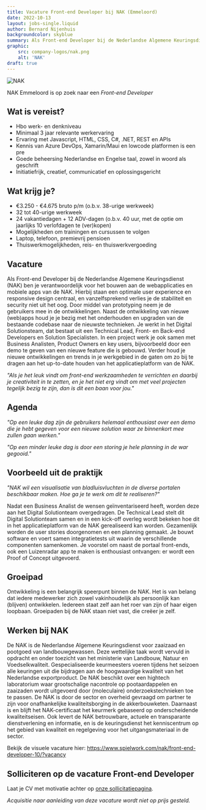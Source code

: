 ```yaml
---
title: Vacature Front-end Developer bij NAK (Emmeloord)
date: 2022-10-13
layout: jobs-single.liquid
author: Bernard Nijenhuis
backgroundcolor: skyblue
summary: Als Front-end Developer bij de Nederlandse Algemene Keuringsdienst (NAK) ben je verantwoordelijk voor het bouwen aan de webapplicaties en mobiele apps van de NAK.
graphic:
    src: company-logos/nak.png
    alt: 'NAK'
draft: true    
---
```


![[NAK](https://www.nak.nl/)](/assets/company-logos/nak.png)

NAK Emmeloord is op zoek naar een _Front-end Developer_

## Wat is vereist?

-   Hbo werk- en denkniveau
-   Minimaal 3 jaar relevante werkervaring
-   Ervaring met Javascript, HTML, CSS, C#, .NET, REST en APIs
-   Kennis van Azure DevOps, Xamarin/Maui en lowcode platformen is een pre
-   Goede beheersing Nederlandse en Engelse taal, zowel in woord als geschrift
-   Initiatiefrijk, creatief, communicatief en oplossingsgericht

## Wat krijg je?

-   €3.250 - €4.675 bruto p/m (o.b.v. 38-urige werkweek)
-   32 tot 40-urige werkweek
-   24 vakantiedagen + 12 ADV-dagen (o.b.v. 40 uur, met de optie om jaarlijks 10 verlofdagen te (ver)kopen)
-   Mogelijkheden om trainingen en cursussen te volgen
-   Laptop, telefoon, premievrij pensioen
-   Thuiswerkmogelijkheden, reis- en thuiswerkvergoeding

## Vacature

Als Front-end Developer bij de Nederlandse Algemene Keuringsdienst (NAK) ben je verantwoordelijk voor het bouwen aan de webapplicaties en mobiele apps van de NAK. Hierbij staan een optimale user experience en responsive design centraal, en vanzelfsprekend verlies je de stabiliteit en security niet uit het oog. Door middel van prototyping neem je de gebruikers mee in de ontwikkelingen. Naast de ontwikkeling van nieuwe (web)apps houd je je bezig met het onderhouden en upgraden van de bestaande codebase naar de nieuwste technieken. Je werkt in het Digital Solutionsteam, dat bestaat uit een Technical Lead, Front- en Back-end Developers en Solution Specialisten. In een project werk je ook samen met Business Analisten, Product Owners en key users, bijvoorbeeld door een demo te geven van een nieuwe feature die is gebouwd. Verder houd je nieuwe ontwikkelingen en trends in je werkgebied in de gaten om zo bij te dragen aan het up-to-date houden van het applicatieplatform van de NAK.

_"Als je het leuk vindt om front-end werkzaamheden te verrichten en daarbij je creativiteit in te zetten, en je het niet erg vindt om met veel projecten tegelijk bezig te zijn, dan is dit een baan voor jou."_

## Agenda

_"Op een leuke dag zijn de gebruikers helemaal enthousiast over een demo die je hebt gegeven voor een nieuwe solution waar ze binnenkort mee zullen gaan werken."_

_"Op een minder leuke dag is door een storing je hele planning in de war gegooid."_

## Voorbeeld uit de praktijk

_"NAK wil een visualisatie van bladluisvluchten in de diverse portalen beschikbaar maken. Hoe ga je te werk om dit te realiseren?"_

Nadat een Business Analist de wensen geïnventariseerd heeft, worden deze aan het Digital Solutionteam overgedragen. De Technical Lead stelt dit Digital Solutionteam samen en in een kick-off overleg wordt bekeken hoe dit in het applicatieplatform van de NAK gerealiseerd kan worden. Gezamenlijk worden de user stories doorgenomen en een planning gemaakt. Je bouwt software en voert samen integratietests uit waarin de verschillende componenten samenkomen. Je voorstel om naast de portaal front-ends, ook een Luizenradar app te maken is enthousiast ontvangen: er wordt een Proof of Concept uitgevoerd.

## Groeipad

Ontwikkeling is een belangrijk speerpunt binnen de NAK. Het is van belang dat iedere medewerker zich zowel vakinhoudelijk als persoonlijk kan (blijven) ontwikkelen. Iedereen staat zelf aan het roer van zijn of haar eigen loopbaan. Groeipaden bij de NAK staan niet vast, die creëer je zelf.

## Werken bij NAK

De NAK is de Nederlandse Algemene Keuringsdienst voor zaaizaad en pootgoed van landbouwgewassen. Deze wettelijke taak wordt vervuld in opdracht en onder toezicht van het ministerie van Landbouw, Natuur en Voedselkwaliteit. Gespecialiseerde keurmeesters voeren tijdens het seizoen alle keuringen uit die bijdragen aan de hoogwaardige kwaliteit van het Nederlandse exportproduct. De NAK beschikt over een hightech laboratorium waar grootschalige nacontrole op pootaardappelen en zaaizaden wordt uitgevoerd door (moleculaire) onderzoekstechnieken toe te passen. De NAK is door de sector en overheid gevraagd om partner te zijn voor onafhankelijke kwaliteitsborging in de akkerbouwketen. Daarnaast is en blijft het NAK-certificaat het keurmerk gebaseerd op onderscheidende kwaliteitseisen. Ook levert de NAK betrouwbare, actuele en transparante dienstverlening en informatie, en is de keuringsdienst het kenniscentrum op het gebied van kwaliteit en regelgeving voor het uitgangsmateriaal in de sector.

Bekijk de visuele vacature hier:
<https://www.spielwork.com/nak/front-end-developer-10/?vacancy>

## Solliciteren op de vacature Front-end Developer

Laat je CV met motivatie achter op [onze sollicitatiepagina](https://werkenbij.nak.nl/front-end-developer-10/).

_Acquisitie naar aanleiding van deze vacature wordt niet op prijs gesteld._
